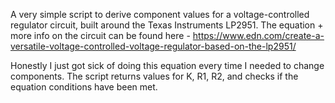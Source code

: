 A very simple script to derive component values for a voltage-controlled regulator circuit, built around the Texas Instruments LP2951. The equation + more info on the circuit can be found here - https://www.edn.com/create-a-versatile-voltage-controlled-voltage-regulator-based-on-the-lp2951/

Honestly I just got sick of doing this equation every time I needed to change components. The script returns values for K, R1, R2, and checks if the equation conditions have been met. 
